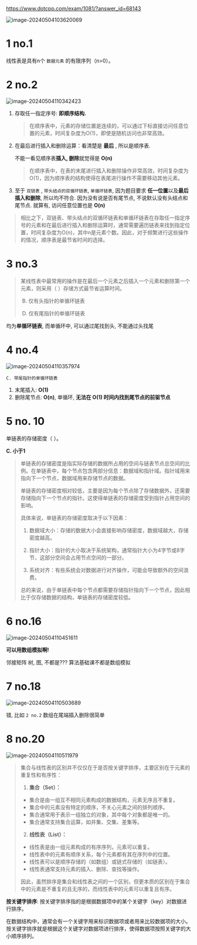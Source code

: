 https://www.dotcpp.com/exam/1081/?answer_id=68143

![image-20240504103620069](./assets/image-20240504103620069.png)

# 1 no.1

线性表是具有n个  `数据元素`  的有限序列（n>0）。

# 2 no.2

![image-20240504110342423](./assets/image-20240504110342423.png)

1. 存取任一指定序号: **即顺序结构.** 

   > 在顺序表中，元素的存储位置是连续的，可以通过下标直接访问任意位置的元素，时间复杂度为O(1)，即使是随机访问也非常高效。

2. 在最后进行插入和删除运算：看清楚是 **最后** , 所以是顺序表. 

   不能一看见顺序表**插入, 删除**就觉得是 **O(n)**

   > 在顺序表中，在表的末尾进行插入和删除操作非常高效，时间复杂度为O(1)，因为顺序表的结构使得在表尾进行操作不需要移动其他元素。

3. 至于 `双链表` , `带头结点的双循环链表`, `单循环链表`, 因为题目要求 **任一位置**以及**最后插入和删除**, 所以均不符合. 因为没有说是否有尾节点, 不说默认没有头结点和尾节点. 就算有, 访问任意位置也是 **O(n)**

> 相比之下，双链表、带头结点的双循环链表和单循环链表在存取任一指定序号的元素和在最后进行插入和删除运算时，通常需要遍历链表来找到指定位置，时间复杂度为O(n)，其中n是元素个数。因此，对于频繁进行这些操作的情况，顺序表是最节省时间的选择。

# 3 no.3

> 某线性表中最常用的操作是在最后一个元素之后插入一个元素和删除第一个元素，则采用（  ）存储方式最节省运算时间。
>
> ​	B. 仅有头指针的单循环链表
>
> ​	D. 仅有尾指针的单循环链表



均为**单循环链表**, 而单循环中, 可以通过尾找到头, 不能通过头找尾

# 4 no.4

![image-20240504110357974](./assets/image-20240504110357974.png)

`C. 带尾指针的单循环链表` 

1. 末尾插入: **O(1)**
1. 删除尾节点: **O(n)**, 单循环, **无法在 O(1) 时间内找到尾节点的前驱节点**

# 5 no. 10

单链表的存储密度（ ）。

**C. 小于1**

>单链表的存储密度是指实际存储的数据所占用的空间与链表节点总空间的比例。在单链表中，每个节点包含两部分信息：数据域和指针域。指针域用来指向下一个节点，数据域用来存储节点的数据。
>
>单链表的存储密度相对较低，主要是因为每个节点除了存储数据外，还需要存储指向下一个节点的指针。这使得单链表的存储密度受到指针占用空间的影响。
>
>具体来说，单链表的存储密度取决于以下因素：
>
>1. 数据域大小：存储的数据大小会直接影响存储密度，数据域越大，存储密度越高。
>
>2. 指针大小：指针的大小取决于系统架构，通常指针大小为4字节或8字节，这部分空间会占用节点空间的一部分。
>
>3. 系统对齐：有些系统会对数据进行对齐操作，可能会导致额外的空间浪费。
>
>总的来说，由于单链表中每个节点都需要存储指针指向下一个节点，因此相比于仅存储数据的结构，单链表的存储密度较低。

# 6 no.16

![image-20240504110451611](./assets/image-20240504110451611.png)

**可以用数组模拟啊!**

邻接矩阵 树, 图, 不都是??? 算法基础课不都是数组模拟

# 7 no.18

![image-20240504110503689](./assets/image-20240504110503689.png)

错, 比如 `2 no.2`  数组在尾端插入删除很简单

# 8 no.20

![image-20240504110511979](./assets/image-20240504110511979.png)

>集合与线性表的区别并不仅仅在于是否按关键字排序，主要区别在于元素的重复性和有序性：
>
>1. **集合（Set）：**
>   - 集合是由一组互不相同元素构成的数据结构，元素无序且不重复。
>   - 集合中的元素没有特定的顺序，不关心元素之间的排列顺序。
>   - 集合通常用于表示一组独立的对象，其中每个对象都是唯一的。
>   - 集合通常支持集合运算，如并集、交集、差集等。
>
>2. **线性表（List）：**
>   - 线性表是由一组元素构成的有序序列，元素可以重复。
>   - 线性表中的元素有顺序关系，每个元素都有其在序列中的位置。
>   - 线性表可以是顺序存储的（如数组）或链式存储的（如链表）。
>   - 线性表通常支持元素的插入、删除、查找等操作。
>
>因此，虽然排序是集合和线性表之间的一个区别，但更本质的区别在于集合中的元素是不重复的且无序的，而线性表中的元素可以重复且有序。

**按关键字排序**: 按关键字排序指的是根据数据项中的某个关键字（key）对数据进行排序。

在数据结构中，通常会有一个关键字用来标识数据项或者用来比较数据项的大小。按关键字排序就是根据这个关键字对数据项进行排序，使得数据项按照关键字的大小顺序排列。